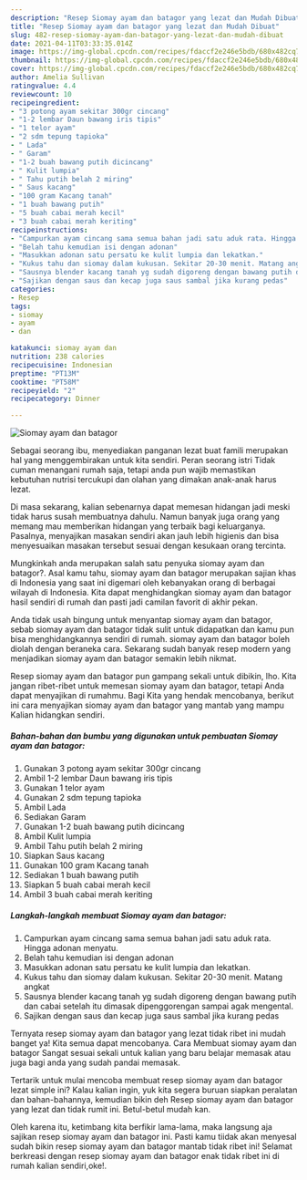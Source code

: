 ```yaml
---
description: "Resep Siomay ayam dan batagor yang lezat dan Mudah Dibuat"
title: "Resep Siomay ayam dan batagor yang lezat dan Mudah Dibuat"
slug: 482-resep-siomay-ayam-dan-batagor-yang-lezat-dan-mudah-dibuat
date: 2021-04-11T03:33:35.014Z
image: https://img-global.cpcdn.com/recipes/fdaccf2e246e5bdb/680x482cq70/siomay-ayam-dan-batagor-foto-resep-utama.jpg
thumbnail: https://img-global.cpcdn.com/recipes/fdaccf2e246e5bdb/680x482cq70/siomay-ayam-dan-batagor-foto-resep-utama.jpg
cover: https://img-global.cpcdn.com/recipes/fdaccf2e246e5bdb/680x482cq70/siomay-ayam-dan-batagor-foto-resep-utama.jpg
author: Amelia Sullivan
ratingvalue: 4.4
reviewcount: 10
recipeingredient:
- "3 potong ayam sekitar 300gr cincang"
- "1-2 lembar Daun bawang iris tipis"
- "1 telor ayam"
- "2 sdm tepung tapioka"
- " Lada"
- " Garam"
- "1-2 buah bawang putih dicincang"
- " Kulit lumpia"
- " Tahu putih belah 2 miring"
- " Saus kacang"
- "100 gram Kacang tanah"
- "1 buah bawang putih"
- "5 buah cabai merah kecil"
- "3 buah cabai merah keriting"
recipeinstructions:
- "Campurkan ayam cincang sama semua bahan jadi satu aduk rata. Hingga adonan menyatu."
- "Belah tahu kemudian isi dengan adonan"
- "Masukkan adonan satu persatu ke kulit lumpia dan lekatkan."
- "Kukus tahu dan siomay dalam kukusan. Sekitar 20-30 menit. Matang angkat"
- "Sausnya blender kacang tanah yg sudah digoreng dengan bawang putih dan cabai setelah itu dimasak dipenggorengan sampai agak mengental."
- "Sajikan dengan saus dan kecap juga saus sambal jika kurang pedas"
categories:
- Resep
tags:
- siomay
- ayam
- dan

katakunci: siomay ayam dan 
nutrition: 238 calories
recipecuisine: Indonesian
preptime: "PT13M"
cooktime: "PT58M"
recipeyield: "2"
recipecategory: Dinner

---
```



![Siomay ayam dan batagor](https://img-global.cpcdn.com/recipes/fdaccf2e246e5bdb/680x482cq70/siomay-ayam-dan-batagor-foto-resep-utama.jpg)

Sebagai seorang ibu, menyediakan panganan lezat buat famili merupakan hal yang menggembirakan untuk kita sendiri. Peran seorang istri Tidak cuman menangani rumah saja, tetapi anda pun wajib memastikan kebutuhan nutrisi tercukupi dan olahan yang dimakan anak-anak harus lezat.

Di masa  sekarang, kalian sebenarnya dapat memesan hidangan jadi meski tidak harus susah membuatnya dahulu. Namun banyak juga orang yang memang mau memberikan hidangan yang terbaik bagi keluarganya. Pasalnya, menyajikan masakan sendiri akan jauh lebih higienis dan bisa menyesuaikan masakan tersebut sesuai dengan kesukaan orang tercinta. 



Mungkinkah anda merupakan salah satu penyuka siomay ayam dan batagor?. Asal kamu tahu, siomay ayam dan batagor merupakan sajian khas di Indonesia yang saat ini digemari oleh kebanyakan orang di berbagai wilayah di Indonesia. Kita dapat menghidangkan siomay ayam dan batagor hasil sendiri di rumah dan pasti jadi camilan favorit di akhir pekan.

Anda tidak usah bingung untuk menyantap siomay ayam dan batagor, sebab siomay ayam dan batagor tidak sulit untuk didapatkan dan kamu pun bisa menghidangkannya sendiri di rumah. siomay ayam dan batagor boleh diolah dengan beraneka cara. Sekarang sudah banyak resep modern yang menjadikan siomay ayam dan batagor semakin lebih nikmat.

Resep siomay ayam dan batagor pun gampang sekali untuk dibikin, lho. Kita jangan ribet-ribet untuk memesan siomay ayam dan batagor, tetapi Anda dapat menyajikan di rumahmu. Bagi Kita yang hendak mencobanya, berikut ini cara menyajikan siomay ayam dan batagor yang mantab yang mampu Kalian hidangkan sendiri.

<!--inarticleads1-->

##### Bahan-bahan dan bumbu yang digunakan untuk pembuatan Siomay ayam dan batagor:

1. Gunakan 3 potong ayam sekitar 300gr cincang
1. Ambil 1-2 lembar Daun bawang iris tipis
1. Gunakan 1 telor ayam
1. Gunakan 2 sdm tepung tapioka
1. Ambil  Lada
1. Sediakan  Garam
1. Gunakan 1-2 buah bawang putih dicincang
1. Ambil  Kulit lumpia
1. Ambil  Tahu putih belah 2 miring
1. Siapkan  Saus kacang
1. Gunakan 100 gram Kacang tanah
1. Sediakan 1 buah bawang putih
1. Siapkan 5 buah cabai merah kecil
1. Ambil 3 buah cabai merah keriting




<!--inarticleads2-->

##### Langkah-langkah membuat Siomay ayam dan batagor:

1. Campurkan ayam cincang sama semua bahan jadi satu aduk rata. Hingga adonan menyatu.
1. Belah tahu kemudian isi dengan adonan
1. Masukkan adonan satu persatu ke kulit lumpia dan lekatkan.
1. Kukus tahu dan siomay dalam kukusan. Sekitar 20-30 menit. Matang angkat
1. Sausnya blender kacang tanah yg sudah digoreng dengan bawang putih dan cabai setelah itu dimasak dipenggorengan sampai agak mengental.
1. Sajikan dengan saus dan kecap juga saus sambal jika kurang pedas




Ternyata resep siomay ayam dan batagor yang lezat tidak ribet ini mudah banget ya! Kita semua dapat mencobanya. Cara Membuat siomay ayam dan batagor Sangat sesuai sekali untuk kalian yang baru belajar memasak atau juga bagi anda yang sudah pandai memasak.

Tertarik untuk mulai mencoba membuat resep siomay ayam dan batagor lezat simple ini? Kalau kalian ingin, yuk kita segera buruan siapkan peralatan dan bahan-bahannya, kemudian bikin deh Resep siomay ayam dan batagor yang lezat dan tidak rumit ini. Betul-betul mudah kan. 

Oleh karena itu, ketimbang kita berfikir lama-lama, maka langsung aja sajikan resep siomay ayam dan batagor ini. Pasti kamu tiidak akan menyesal sudah bikin resep siomay ayam dan batagor mantab tidak ribet ini! Selamat berkreasi dengan resep siomay ayam dan batagor enak tidak ribet ini di rumah kalian sendiri,oke!.

